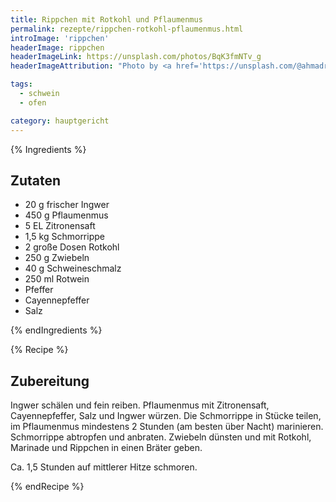 ```yaml
---
title: Rippchen mit Rotkohl und Pflaumenmus
permalink: rezepte/rippchen-rotkohl-pflaumenmus.html
introImage: 'rippchen'
headerImage: rippchen
headerImageLink: https://unsplash.com/photos/BqK3fmNTv_g
headerImageAttribution: "Photo by <a href='https://unsplash.com/@ahmadr1?utm_source=unsplash&utm_medium=referral&utm_content=creditCopyText'>Ahmad</a> on <a href='https://unsplash.com/?utm_source=unsplash&utm_medium=referral&utm_content=creditCopyText'>Unsplash</a>"

tags:
  - schwein
  - ofen

category: hauptgericht
---
```

{% Ingredients %}

## Zutaten

- 20 g frischer Ingwer
- 450 g Pflaumenmus
- 5 EL Zitronensaft
- 1,5 kg Schmorrippe
- 2 große Dosen Rotkohl
- 250 g Zwiebeln
- 40 g Schweineschmalz
- 250 ml Rotwein
- Pfeffer
- Cayennepfeffer
- Salz

{% endIngredients %}

{% Recipe %}

## Zubereitung

Ingwer schälen und fein reiben. Pflaumenmus mit Zitronensaft, Cayennepfeffer, Salz und Ingwer würzen. Die Schmorrippe in Stücke teilen, im Pflaumenmus mindestens 2 Stunden (am besten über Nacht) marinieren. Schmorrippe abtropfen und anbraten. Zwiebeln dünsten und mit Rotkohl, Marinade und Rippchen in einen Bräter geben.

Ca. 1,5 Stunden auf mittlerer Hitze schmoren.

{% endRecipe %}

